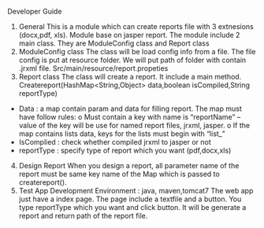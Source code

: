 Developer Guide
1.	General
This is a module which can create reports file with 3 extnesions (docx,pdf, xls). Module base on jasper report. The module include 2 main class. They are ModuleConfig class and Report class
2.	ModuleConfig class
The class will be load config info from a file. The file config is put at resource folder. We will put path of folder with contain .jrxml file.
 Src/main/resource/report.propeties
3.	Report class
The class will create a report. It include a main method.
Createreport(HashMap<String,Object> data,boolean isCompiled,String reportType)
-	Data : a map contain param and data for filling report. The map must have follow rules:
o	Must contain a key with name is “reportName” – value of the key will be use for named report files, jrxml, jasper.
o	If the map contains lists data, keys for the lists must begin with “list_”
-	IsComplied : check whether compiled jrxml to jasper or not
-	 reportType : specify type of report which you want (pdf,docx,xls)
4.	Design Report
When you design a report, all parameter name of the report must be same key name of the Map which is passed to createreport().
5.	Test App
Development Environment : java, maven,tomcat7
The web app just have a index page. The page include a textfile and a button.
You type reportType which you want and click button. It will be generate a report and return path of the report file.
 
 

